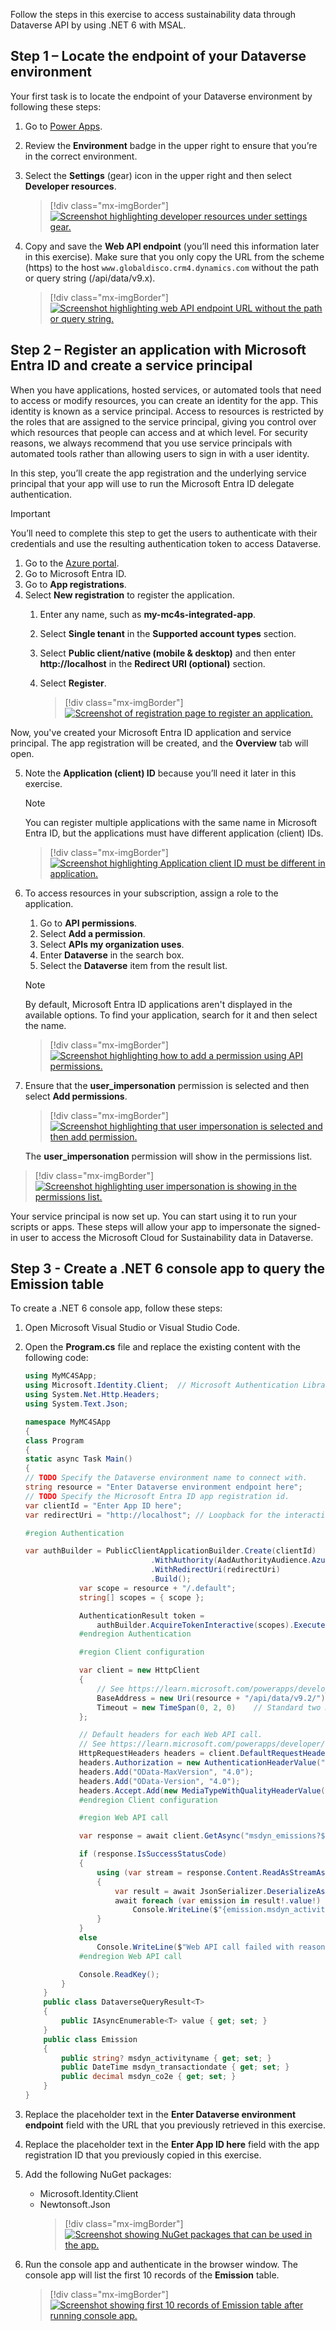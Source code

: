 Follow the steps in this exercise to access sustainability data through Dataverse API by using .NET 6 with MSAL. 

## Step 1 – Locate the endpoint of your Dataverse environment

Your first task is to locate the endpoint of your Dataverse environment by following these steps:
1. Go to [Power Apps](https://make.powerapps.com/?azure-portal=true).
2. Review the **Environment** badge in the upper right to ensure that you’re in the correct environment.
3.	Select the **Settings** (gear) icon in the upper right and then select **Developer resources**.

    > [!div class="mx-imgBorder"]
    > [![Screenshot highlighting developer resources under settings gear.](../media/developer-resources.png)](../media/developer-resources.png#lightbox)

4. Copy and save the **Web API endpoint** (you’ll need this information later in this exercise). Make sure that you only copy the URL from the scheme (https) to the host `www.globaldisco.crm4.dynamics.com` without the path or query string (/api/data/v9.x).

    > [!div class="mx-imgBorder"]
    > [![Screenshot highlighting web API endpoint URL without the path or query string.](../media/web-endpoint.png)](../media/web-endpoint.png#lightbox)

## Step 2 – Register an application with Microsoft Entra ID and create a service principal

When you have applications, hosted services, or automated tools that need to access or modify resources, you can create an identity for the app. This identity is known as a service principal. Access to resources is restricted by the roles that are assigned to the service principal, giving you control over which resources that people can access and at which level. For security reasons, we always recommend that you use service principals with automated tools rather than allowing users to sign in with a user identity.

In this step, you’ll create the app registration and the underlying service principal that your app will use to run the Microsoft Entra ID delegate authentication. 

> [!Important]
> You’ll need to complete this step to get the users to authenticate with their credentials and use the resulting authentication token to access Dataverse.

1. Go to the [Azure portal](https://ms.portal.azure.com/?azure-portal=true).
2. Go to Microsoft Entra ID. 
3. Go to **App registrations**.
4. Select **New registration** to register the application. 
    1. Enter any name, such as **my-mc4s-integrated-app**.
    1. Select **Single tenant** in the **Supported account types** section.
    1. Select **Public client/native (mobile & desktop)** and then enter **http://localhost** in the **Redirect URI (optional)** section.
    1. Select **Register**.

        > [!div class="mx-imgBorder"]
        > [![Screenshot of registration page to register an application.](../media/register-application.png)](../media/register-application.png#lightbox)

Now, you've created your Microsoft Entra ID application and service principal. The app registration will be created, and the **Overview** tab will open. 

5. Note the **Application (client) ID** because you’ll need it later in this exercise. 

    > [!Note]
    > You can register multiple applications with the same name in Microsoft Entra ID, but the applications must have different application (client) IDs. 

    > [!div class="mx-imgBorder"]
    > [![Screenshot highlighting Application client ID must be different in application.](../media/intergrated-app.png)](../media/intergrated-app.png#lightbox)

6. To access resources in your subscription, assign a role to the application. 
    1. Go to **API permissions**.
    1. Select **Add a permission**.
    1. Select **APIs my organization uses**.
    1. Enter **Dataverse** in the search box.
    1. Select the **Dataverse** item from the result list. 

    > [!Note]
    > By default, Microsoft Entra ID applications aren't displayed in the available options. To find your application, search for it and then select the name. 

    > [!div class="mx-imgBorder"]
    > [![Screenshot highlighting how to add a permission using API permissions.](../media/integrated-app-permissions.png)](../media/integrated-app-permissions.png#lightbox)

7. Ensure that the **user_impersonation** permission is selected and then select **Add permissions**.
    
    > [!div class="mx-imgBorder"]
    > [![Screenshot highlighting that user impersonation is selected and then add permission.](../media/request-api-permissions.png)](../media/request-api-permissions.png#lightbox)

    The **user_impersonation** permission will show in the permissions list.

> [!div class="mx-imgBorder"]
> [![Screenshot highlighting user impersonation is showing in the permissions list.](../media/user-impersonation.png)](../media/user-impersonation.png#lightbox)

Your service principal is now set up. You can start using it to run your scripts or apps. These steps will allow your app to impersonate the signed-in user to access the Microsoft Cloud for Sustainability data in Dataverse.

## Step 3 - Create a .NET 6 console app to query the Emission table

To create a .NET 6 console app, follow these steps:

1. Open Microsoft Visual Studio or Visual Studio Code.
2. Open the **Program.cs** file and replace the existing content with the following code:

    ```C#
    using MyMC4SApp;
    using Microsoft.Identity.Client;  // Microsoft Authentication Library (MSAL)
    using System.Net.Http.Headers;
    using System.Text.Json;

    namespace MyMC4SApp
    {
    class Program
    {
    static async Task Main()
    {
    // TODO Specify the Dataverse environment name to connect with.
    string resource = "Enter Dataverse environment endpoint here";
    // TODO Specify the Microsoft Entra ID app registration id.
    var clientId = "Enter App ID here";
    var redirectUri = "http://localhost"; // Loopback for the interactive login.

    #region Authentication

    var authBuilder = PublicClientApplicationBuilder.Create(clientId)
                                .WithAuthority(AadAuthorityAudience.AzureAdMultipleOrgs)
                                .WithRedirectUri(redirectUri)
                                .Build();
                var scope = resource + "/.default";
                string[] scopes = { scope };

                AuthenticationResult token =
                    authBuilder.AcquireTokenInteractive(scopes).ExecuteAsync().Result;
                #endregion Authentication

                #region Client configuration

                var client = new HttpClient
                {
                    // See https://learn.microsoft.com/powerapps/developer/data-platform/webapi/compose-http-requests-handle-errors#web-api-url-and-versions
                    BaseAddress = new Uri(resource + "/api/data/v9.2/"),
                    Timeout = new TimeSpan(0, 2, 0)    // Standard two minute timeout on web service calls.
                };

                // Default headers for each Web API call.
                // See https://learn.microsoft.com/powerapps/developer/data-platform/webapi/compose-http-requests-handle-errors#http-headers
                HttpRequestHeaders headers = client.DefaultRequestHeaders;
                headers.Authorization = new AuthenticationHeaderValue("Bearer", token.AccessToken);
                headers.Add("OData-MaxVersion", "4.0");
                headers.Add("OData-Version", "4.0");
                headers.Accept.Add(new MediaTypeWithQualityHeaderValue("application/json"));
                #endregion Client configuration

                #region Web API call

                var response = await client.GetAsync("msdyn_emissions?$top=10");

                if (response.IsSuccessStatusCode)
                {
                    using (var stream = response.Content.ReadAsStreamAsync())
                    {
                        var result = await JsonSerializer.DeserializeAsync<DataverseQueryResult<Emission>>(await stream)!;
                        await foreach (var emission in result!.value!)
                            Console.WriteLine($"{emission.msdyn_activityname} activity on {emission.msdyn_transactiondate} emitted {emission.msdyn_co2e} CO2 Equivalent");
                    }
                }
                else
                    Console.WriteLine($"Web API call failed with reason {response.ReasonPhrase}");
                #endregion Web API call

                Console.ReadKey();
            }
        }
        public class DataverseQueryResult<T>
        {
            public IAsyncEnumerable<T> value { get; set; }
        }
        public class Emission
        {
            public string? msdyn_activityname { get; set; }
            public DateTime msdyn_transactiondate { get; set; }
            public decimal msdyn_co2e { get; set; }
        }
    }

    ```
3. Replace the placeholder text in the **Enter Dataverse environment endpoint** field with the URL that you previously retrieved in this exercise.

4. Replace the placeholder text in the **Enter App ID here** field with the app registration ID that you previously copied in this exercise.

5. Add the following NuGet packages:
    - Microsoft.Identity.Client
    - Newtonsoft.Json
        > [!div class="mx-imgBorder"]
        > [![Screenshot showing NuGet packages that can be used in the app.](../media/nuget-packages.png)](../media/nuget-packages.png#lightbox)

6. Run the console app and authenticate in the browser window. The console app will list the first 10 records of the **Emission** table.

    > [!div class="mx-imgBorder"]
    > [![Screenshot showing first 10 records of Emission table after running console app.](../media/emission-code.png)](../media/emission-code.png#lightbox)
